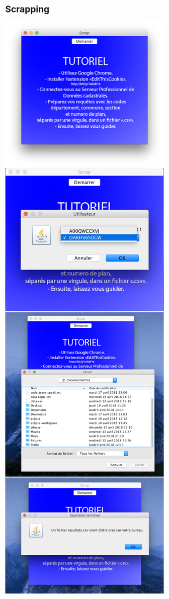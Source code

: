 # Scrapping

<img src="./demo/accueil.png">

<img src="./demo/id.png">

<img src="./demo/filebox.png">

<img src="./demo/final.png">
